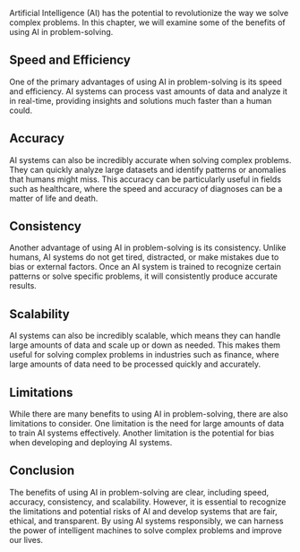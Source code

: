 
Artificial Intelligence (AI) has the potential to revolutionize the way we solve complex problems. In this chapter, we will examine some of the benefits of using AI in problem-solving.

Speed and Efficiency
--------------------

One of the primary advantages of using AI in problem-solving is its speed and efficiency. AI systems can process vast amounts of data and analyze it in real-time, providing insights and solutions much faster than a human could.

Accuracy
--------

AI systems can also be incredibly accurate when solving complex problems. They can quickly analyze large datasets and identify patterns or anomalies that humans might miss. This accuracy can be particularly useful in fields such as healthcare, where the speed and accuracy of diagnoses can be a matter of life and death.

Consistency
-----------

Another advantage of using AI in problem-solving is its consistency. Unlike humans, AI systems do not get tired, distracted, or make mistakes due to bias or external factors. Once an AI system is trained to recognize certain patterns or solve specific problems, it will consistently produce accurate results.

Scalability
-----------

AI systems can also be incredibly scalable, which means they can handle large amounts of data and scale up or down as needed. This makes them useful for solving complex problems in industries such as finance, where large amounts of data need to be processed quickly and accurately.

Limitations
-----------

While there are many benefits to using AI in problem-solving, there are also limitations to consider. One limitation is the need for large amounts of data to train AI systems effectively. Another limitation is the potential for bias when developing and deploying AI systems.

Conclusion
----------

The benefits of using AI in problem-solving are clear, including speed, accuracy, consistency, and scalability. However, it is essential to recognize the limitations and potential risks of AI and develop systems that are fair, ethical, and transparent. By using AI systems responsibly, we can harness the power of intelligent machines to solve complex problems and improve our lives.
